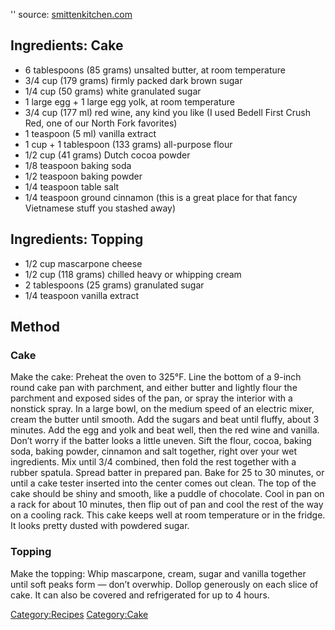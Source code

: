 '' source:
[smittenkitchen.com](http://smittenkitchen.com/2011/09/red-wine-chocolate-cake/)

Ingredients: Cake
-----------------

-   6 tablespoons (85 grams) unsalted butter, at room temperature
-   3/4 cup (179 grams) firmly packed dark brown sugar
-   1/4 cup (50 grams) white granulated sugar
-   1 large egg + 1 large egg yolk, at room temperature
-   3/4 cup (177 ml) red wine, any kind you like (I used Bedell First
    Crush Red, one of our North Fork favorites)
-   1 teaspoon (5 ml) vanilla extract
-   1 cup + 1 tablespoon (133 grams) all-purpose flour
-   1/2 cup (41 grams) Dutch cocoa powder
-   1/8 teaspoon baking soda
-   1/2 teaspoon baking powder
-   1/4 teaspoon table salt
-   1/4 teaspoon ground cinnamon (this is a great place for that fancy
    Vietnamese stuff you stashed away)

Ingredients: Topping
--------------------

-   1/2 cup mascarpone cheese
-   1/2 cup (118 grams) chilled heavy or whipping cream
-   2 tablespoons (25 grams) granulated sugar
-   1/4 teaspoon vanilla extract

Method
------

### Cake

Make the cake: Preheat the oven to 325°F. Line the bottom of a 9-inch
round cake pan with parchment, and either butter and lightly flour the
parchment and exposed sides of the pan, or spray the interior with a
nonstick spray. In a large bowl, on the medium speed of an electric
mixer, cream the butter until smooth. Add the sugars and beat until
fluffy, about 3 minutes. Add the egg and yolk and beat well, then the
red wine and vanilla. Don’t worry if the batter looks a little uneven.
Sift the flour, cocoa, baking soda, baking powder, cinnamon and salt
together, right over your wet ingredients. Mix until 3/4 combined, then
fold the rest together with a rubber spatula. Spread batter in prepared
pan. Bake for 25 to 30 minutes, or until a cake tester inserted into the
center comes out clean. The top of the cake should be shiny and smooth,
like a puddle of chocolate. Cool in pan on a rack for about 10 minutes,
then flip out of pan and cool the rest of the way on a cooling rack.
This cake keeps well at room temperature or in the fridge. It looks
pretty dusted with powdered sugar.

### Topping

Make the topping: Whip mascarpone, cream, sugar and vanilla together
until soft peaks form — don’t overwhip. Dollop generously on each slice
of cake. It can also be covered and refrigerated for up to 4 hours.

<Category:Recipes> <Category:Cake>

